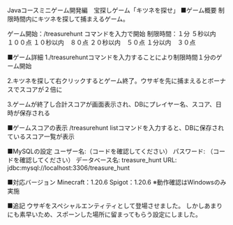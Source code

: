 Javaコースミニゲーム開発編　宝探しゲーム「キツネを探せ」
■ゲーム概要
制限時間内にキツネを探して捕まえるゲーム。

ゲーム開始：/treasurehunt コマンドを入力で開始
制限時間：１分
５秒以内　１００点
１０秒以内　８０点
２０秒以内　５０点
１分以内　３０点

■ゲーム詳細
1./treasurehuntコマンドを入力することにより制限時間１分のゲーム開始

2.キツネを探して右クリックするとゲーム終了。ウサギを先に捕まえるとボーナスでスコアが２倍に

3.ゲームが終了し合計スコアが画面表示され、DBにプレイヤー名、スコア、日時が保存される

■ゲームスコアの表示
/treasurehunt listコマンドを入力すると、DBに保存されているスコア一覧が表示

■MySQLの設定
ユーザー名:（コードを確認してください）
パスワード: （コードを確認してください）
データベース名: treasure_hunt
URL: jdbc:mysql://localhost:3306/treasure_hunt

■対応バージョン
Minecraft：1.20.6
Spigot：1.20.6
※動作確認はWindowsのみ実施

■追記
ウサギをスペシャルエンティティとして登場させました。
しかしあまりにも素早いため、スポーンした場所に留まってもらう設定にしました。
